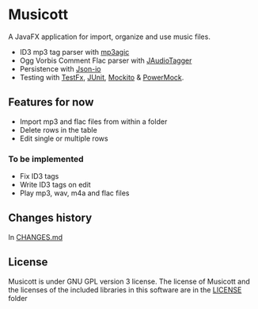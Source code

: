 # Musicott
A JavaFX application for import, organize and use music files.

* ID3 mp3 tag parser with [mp3agic](https://github.com/mpatric/mp3agic "mp3agic")
* Ogg Vorbis Comment Flac parser with [JAudioTagger](https://bitbucket.org/ijabz/jaudiotagger "jAudioTagger")
* Persistence with [Json-io](https://github.com/jdereg/json-io "Json-io")
* Testing with [TestFx](https://github.com/TestFX/TestFX "TestFx"), [JUnit](https://github.com/junit-team/junit "JUnit"), [Mockito](https://github.com/mockito/mockito "Mockito") & [PowerMock](https://github.com/jayway/powermock "PowerMock").

## Features for now
* Import mp3 and flac files from within a folder
* Delete rows in the table
* Edit single or multiple rows

### To be implemented
* Fix ID3 tags
* Write ID3 tags on edit
* Play mp3, wav, m4a and flac files

## Changes history
In [CHANGES.md](https://github.com/octaviospain/Musicott/tree/master/CHANGES.md "Changes")

## License
Musicott is under GNU GPL version 3 license. The license of Musicott and the licenses of the included libraries in this software are in the [LICENSE](https://github.com/octaviospain/Musicott/tree/master/license "License") folder